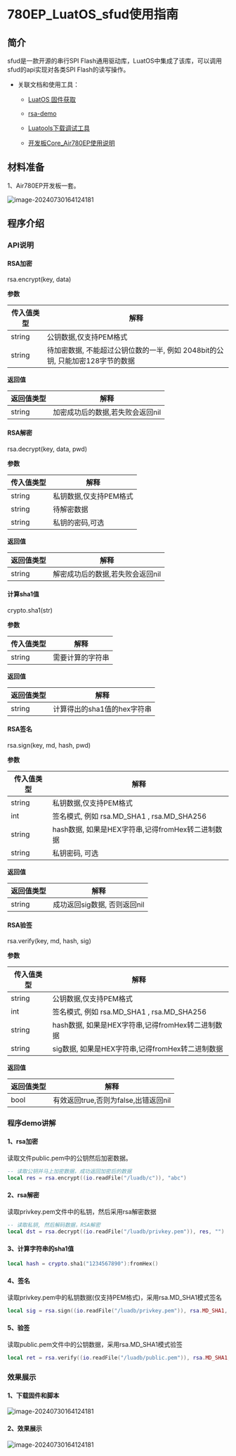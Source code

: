 # 780EP_LuatOS_sfud使用指南

## 简介

sfud是一款开源的串行SPI Flash通用驱动库，LuatOS中集成了该库，可以调用sfud的api实现对各类SPI Flash的读写操作。

- 关联文档和使用工具：

  - [LuatOS 固件获取](https://gitee.com/openLuat/LuatOS/releases)

  - [rsa-demo](https://gitee.com/openLuat/LuatOS/tree/master/demo/rsa)

  - [Luatools下载调试工具](https://gitee.com/openLuat/luatos-doc-pool/blob/master/doc/开发工具及使用说明/Luatools下载调试工具.md)
  
  - [开发板Core_Air780EP使用说明 ](https://doc.openluat.com/share_article/ekP9pxVv5b0m8)

## 材料准备

1、Air780EP开发板一套。

![image-20240730164124181](./image/rsa_LuatOS_开发板实物图.jpg)

## 程序介绍

### API说明

#### RSA加密

rsa.encrypt(key, data)

**参数**

| 传入值类型 | 解释                                                         |
| ---------- | ------------------------------------------------------------ |
| string     | 公钥数据,仅支持PEM格式                                       |
| string     | 待加密数据, 不能超过公钥位数的一半, 例如 2048bit的公钥, 只能加密128字节的数据 |

**返回值**

| 返回值类型 | 解释                             |
| ---------- | -------------------------------- |
| string     | 加密成功后的数据,若失败会返回nil |

#### RSA解密

rsa.decrypt(key, data, pwd)

**参数**

| 传入值类型 | 解释                   |
| ---------- | ---------------------- |
| string     | 私钥数据,仅支持PEM格式 |
| string     | 待解密数据             |
| string     | 私钥的密码,可选        |

**返回值**

| 返回值类型 | 解释                             |
| ---------- | -------------------------------- |
| string     | 解密成功后的数据,若失败会返回nil |

#### 计算sha1值

crypto.sha1(str)

**参数**

| 传入值类型 | 解释             |
| ---------- | ---------------- |
| string     | 需要计算的字符串 |

**返回值**

| 返回值类型 | 解释                        |
| ---------- | --------------------------- |
| string     | 计算得出的sha1值的hex字符串 |

#### RSA签名

rsa.sign(key, md, hash, pwd)

**参数**

| 传入值类型 | 解释                                              |
| ---------- | ------------------------------------------------- |
| string     | 私钥数据,仅支持PEM格式                            |
| int        | 签名模式, 例如 rsa.MD_SHA1 , rsa.MD_SHA256        |
| string     | hash数据, 如果是HEX字符串,记得fromHex转二进制数据 |
| string     | 私钥密码, 可选                                    |

**返回值**

| 返回值类型 | 解释                         |
| ---------- | ---------------------------- |
| string     | 成功返回sig数据, 否则返回nil |

#### RSA验签

rsa.verify(key, md, hash, sig)

**参数**

| 传入值类型 | 解释                                              |
| ---------- | ------------------------------------------------- |
| string     | 公钥数据,仅支持PEM格式                            |
| int        | 签名模式, 例如 rsa.MD_SHA1 , rsa.MD_SHA256        |
| string     | hash数据, 如果是HEX字符串,记得fromHex转二进制数据 |
| string     | sig数据, 如果是HEX字符串,记得fromHex转二进制数据  |

**返回值**

| 返回值类型 | 解释                                 |
| ---------- | ------------------------------------ |
| bool       | 有效返回true,否则为false,出错返回nil |

### 程序demo讲解

#### 1、rsa加密

读取文件public.pem中的公钥然后加密数据。

```lua
-- 读取公钥并马上加密数据，成功返回加密后的数据
local res = rsa.encrypt((io.readFile("/luadb/c")), "abc")
```

#### 2、rsa解密

读取privkey.pem文件中的私钥，然后采用rsa解密数据

```lua
-- 读取私钥, 然后解码数据，RSA解密
local dst = rsa.decrypt((io.readFile("/luadb/privkey.pem")), res, "")
```

#### 3、计算字符串的sha1值

```lua
local hash = crypto.sha1("1234567890"):fromHex()
```

#### 4、签名

读取privkey.pem中的私钥数据(仅支持PEM格式)，采用rsa.MD_SHA1模式签名

```lua
local sig = rsa.sign((io.readFile("/luadb/privkey.pem")), rsa.MD_SHA1, hash, "")
```

#### 5、验签

读取public.pem文件中的公钥数据，采用rsa.MD_SHA1模式验签

```lua
local ret = rsa.verify((io.readFile("/luadb/public.pem")), rsa.MD_SHA1, hash, sig)
```

### 效果展示

#### 1、下载固件和脚本

![image-20240730164124181](./image/rsa_LuatOS_Luatools下载.png)

#### 2、效果展示

![image-20240730164124181](./image/rsa_LuatOS_效果展示.png)





